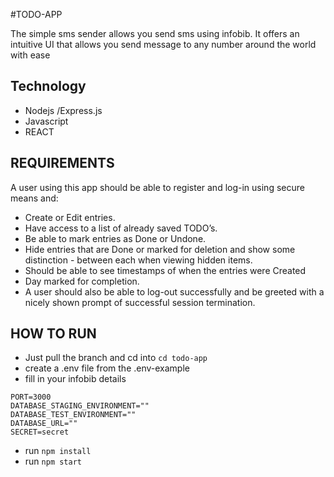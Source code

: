 #TODO-APP


The simple sms sender  allows you send sms using infobib. It offers an intuitive UI that allows you send message to any number around the world with ease

## Technology
 - Nodejs /Express.js
 - Javascript
 - REACT

## REQUIREMENTS
A user using this app should be able to register and log-in using secure means and:
- Create or Edit entries.
- Have access to a list of already saved TODO’s.
- Be able to mark entries as Done or Undone.
- Hide entries that are Done or marked for deletion and show some distinction - between each when viewing hidden items.
- Should be able to see timestamps of when the entries were
Created
- Day marked for completion.
- A user should also be able to log-out successfully and be greeted with a nicely shown prompt of successful session termination.


## HOW TO RUN
- Just pull the branch and cd into `cd todo-app`
- create a .env file from the .env-example
- fill in your infobib details
```
PORT=3000
DATABASE_STAGING_ENVIRONMENT=""
DATABASE_TEST_ENVIRONMENT=""
DATABASE_URL=""
SECRET=secret
```
- run `npm install`
- run `npm start`